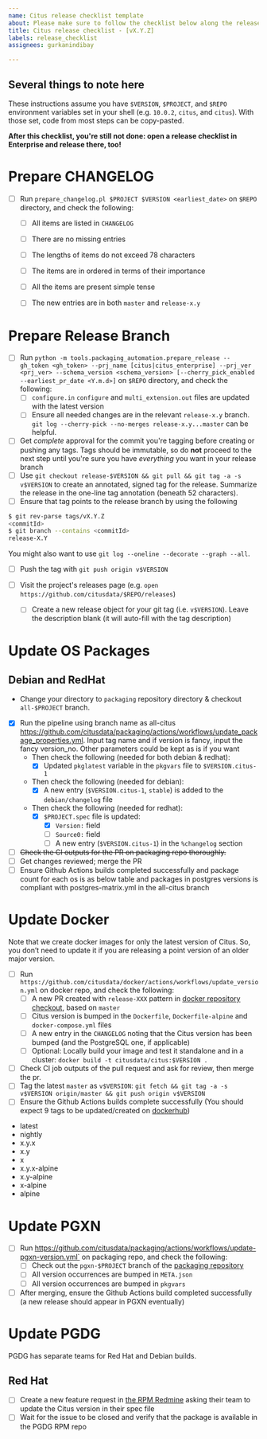 ```yaml
---
name: Citus release checklist template
about: Please make sure to follow the checklist below along the release process.
title: Citus release checklist - [vX.Y.Z]
labels: release_checklist
assignees: gurkanindibay

---
```


## Several things to note here

These instructions assume you have `$VERSION`, `$PROJECT`, and `$REPO` environment variables set in your shell (e.g. `10.0.2`, `citus`, and `citus`). With those set, code from most steps can be copy-pasted.

**After this checklist, you're still not done: open a release checklist in Enterprise and release there, too!**

# Prepare CHANGELOG
- [ ] Run `prepare_changelog.pl $PROJECT $VERSION <earliest_date>` on `$REPO` directory, and check the following:
  - [ ] All items are listed in `CHANGELOG`
  - [ ] There are no missing entries
  - [ ] The lengths of items do not exceed 78 characters
  - [ ] The items are in ordered in terms of their importance
  - [ ] All the items are present simple tense
  - [ ] The new entries are in both `master` and `release-x.y`


# Prepare Release Branch
- [ ] Run `python -m tools.packaging_automation.prepare_release --gh_token <gh_token> --prj_name [citus|citus_enterprise] --prj_ver <prj_ver> --schema_version <schema_version> [--cherry_pick_enabled --earliest_pr_date <Y.m.d>]` on `$REPO` directory, and check the following:
  - [ ] `configure.in` `configure` and `multi_extension.out` files are updated with the latest version
  - [ ] Ensure all needed changes are in the relevant `release-x.y` branch. `git log --cherry-pick --no-merges release-x.y...master` can be helpful.
- [ ] Get _complete_ approval for the commit you're tagging before creating or pushing any tags. Tags should be immutable, so do **not** proceed to the next step until you're sure you have _everything_ you want in your release branch
- [ ] Use `git checkout release-$VERSION && git pull && git tag -a -s v$VERSION` to create an annotated, signed tag for the release. Summarize the release in the one-line tag annotation (beneath 52 characters).
- [ ]  Ensure that tag points to the release branch by using the following
```bash
$ git rev-parse tags/vX.Y.Z
<commitId>
$ git branch --contains <commitId>
release-X.Y
```

You might also want to use `git log --oneline --decorate --graph --all`.

- [ ] Push the tag with `git push origin v$VERSION`

- [ ] Visit the project's releases page (e.g. `open https://github.com/citusdata/$REPO/releases`)
  - [ ] Create a new release object for your git tag (i.e. `v$VERSION`). Leave the description blank (it will auto-fill with the tag description)


# Update OS Packages
## Debian and RedHat
- Change your directory to `packaging` repository directory & checkout `all-$PROJECT` branch.
- [x] Run the pipeline using branch name as all-citus https://github.com/citusdata/packaging/actions/workflows/update_package_properties.yml. Input tag name and if version is fancy, input the fancy version_no. Other parameters could be kept as is if you want
  - Then check the following (needed for both debian & redhat):
    - [x] Updated `pkglatest` variable in the `pkgvars` file to `$VERSION.citus-1`
  - Then check the following (needed for debian):
    - [x] A new entry (`$VERSION.citus-1`, `stable`) is added to the `debian/changelog` file
  - Then check the following (needed for redhat):
    - [x] `$PROJECT.spec` file is updated:
      - [x] `Version:` field
      - [ ] `Source0:` field
      - [ ] A new entry (`$VERSION.citus-1`) in the `%changelog` section
- [ ] <s>Check the CI outputs for the PR on packaging repo thoroughly.</s>
- [ ] Get changes reviewed; merge the PR
- [ ] Ensure Github Actions builds completed successfully and package count for each os is as below table and packages in postgres versions is compliant with postgres-matrix.yml in the all-citus branch

# Update Docker
Note that we create docker images for only the latest version of Citus. So, you don’t need to update it if you are releasing a point version of an older major version.

- [ ] Run `https://github.com/citusdata/docker/actions/workflows/update_version.yml` on docker repo, and check the following:
  - [ ] A new PR created with `release-XXX` pattern in [docker repository checkout](https://github.com/citusdata/docker), based on `master`
  - [ ] Citus version is bumped in the `Dockerfile`, `Dockerfile-alpine` and `docker-compose.yml` files
  - [ ] A new entry in the `CHANGELOG` noting that the Citus version has been bumped (and the PostgreSQL one, if applicable)
  - [ ] Optional: Locally build your image and test it standalone and in a cluster: `docker build -t citusdata/citus:$VERSION .`
- [ ] Check CI job outputs of the pull request and ask for review, then merge the pr.
- [ ] Tag the latest `master` as `v$VERSION`: `git fetch && git tag -a -s v$VERSION origin/master && git push origin v$VERSION`
- [ ] Ensure the Github Actions builds complete successfully
(You should expect 9 tags to be updated/created on [dockerhub](https://hub.docker.com/r/citusdata/citus/tags?page=1&ordering=last_updated))
- latest
- nightly
- x.y.x
- x.y
- x
- x.y.x-alpine
- x.y-alpine
- x-alpine
- alpine


# Update PGXN
- [ ] Run https://github.com/citusdata/packaging/actions/workflows/update-pgxn-version.yml` on packaging repo, and check the following:
  - [ ] Check out the `pgxn-$PROJECT` branch of the [packaging repository](https://github.com/citusdata/packaging)
  - [ ] All version occurrences are bumped in `META.json`
  - [ ] All version occurrences are bumped in `pkgvars`
- [ ] After merging, ensure the Github Actions build completed successfully (a new release should appear in PGXN eventually)

# Update PGDG

PGDG has separate teams for Red Hat and Debian builds.

## Red Hat

  - [ ] Create a new feature request in [the RPM Redmine](https://redmine.postgresql.org/projects/pgrpms/issues/new) asking their team to update the Citus version in their spec file
  - [ ] Wait for the issue to be closed and verify that the package is available in the PGDG RPM repo
